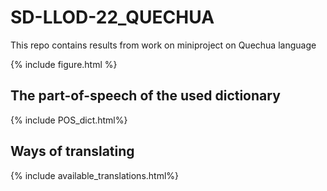 # SD-LLOD-22_QUECHUA
This repo contains results from work on miniproject on Quechua language

{% include figure.html %}


## The part-of-speech of the used dictionary

{% include POS_dict.html%}

## Ways of translating
{% include available_translations.html%}
